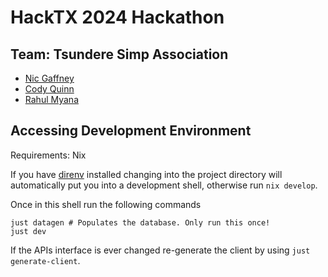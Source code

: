 # HackTX 2024 Hackathon

## Team: Tsundere Simp Association
- [Nic Gaffney](https://github.com/nic-gaffney)
- [Cody Quinn](https://github.com/cody-quinn)
- [Rahul Myana](https://github.com/Ramenisneat)

## Accessing Development Environment

Requirements: Nix

If you have [direnv](https://direnv.net/) installed changing into the project directory will automatically put you into 
a development shell, otherwise run `nix develop`.

Once in this shell run the following commands

```shell
just datagen # Populates the database. Only run this once!
just dev
```

If the APIs interface is ever changed re-generate the client by using `just generate-client`.
